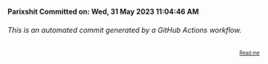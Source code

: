 **Parixshit Committed on: Wed, 31 May 2023 11:04:46 AM** <!-- dc71f082-1172-4260-a6b0-6808cf0c054c -->

###### This is an automated commit generated by a GitHub Actions workflow.

<div align="right"><sub><sup><a href="https://github.com/Parixshit/AutoCommit.git">Read me</a></sup></sub></div>
